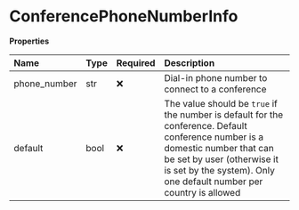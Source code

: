 # ConferencePhoneNumberInfo

**Properties**

| Name         | Type | Required | Description                                                                                                                                                                                                                        |
| :----------- | :--- | :------- | :--------------------------------------------------------------------------------------------------------------------------------------------------------------------------------------------------------------------------------- |
| phone_number | str  | ❌       | Dial-in phone number to connect to a conference                                                                                                                                                                                    |
| default      | bool | ❌       | The value should be `true` if the number is default for the conference. Default conference number is a domestic number that can be set by user (otherwise it is set by the system). Only one default number per country is allowed |

<!-- This file was generated by liblab | https://liblab.com/ -->

